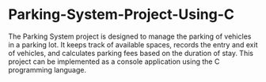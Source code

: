 # Parking-System-Project-Using-C
The Parking System project is designed to manage the parking of vehicles in a parking lot. It keeps track of available spaces, records the entry and exit of vehicles, and calculates parking fees based on the duration of stay. This project can be implemented as a console application using the C programming language.

